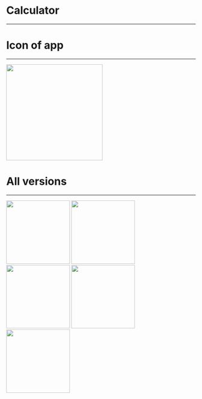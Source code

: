 # Calculator
-----------------------------------

# Icon of app
-----------------------------------
<a href="url"><img src="https://user-images.githubusercontent.com/45872071/59557083-cfebcd80-8fe9-11e9-84b8-3519971f25b3.png" width="256" ></a>

# All versions
-----------------------------------
<a href="url"><img src="https://user-images.githubusercontent.com/45872071/59721377-a5448380-923a-11e9-939d-d0f3575bab27.png" width="169" ></a>
<a href="url"><img src="https://user-images.githubusercontent.com/45872071/59720971-9c9f7d80-9239-11e9-9946-45f8137f8414.jpg" width="169" ></a>
<a href="url"><img src="https://user-images.githubusercontent.com/45872071/59721455-d6bd4f00-923a-11e9-84b4-bbf9409ac862.jpg" width="169" ></a>
<a href="url"><img src="https://user-images.githubusercontent.com/45872071/59570234-82856400-90ae-11e9-91ef-37d26631ad95.png" width="169" ></a>
<a href="url"><img src="https://user-images.githubusercontent.com/45872071/59721494-e89ef200-923a-11e9-86eb-e819f8495e0b.png" width="169" ></a>
